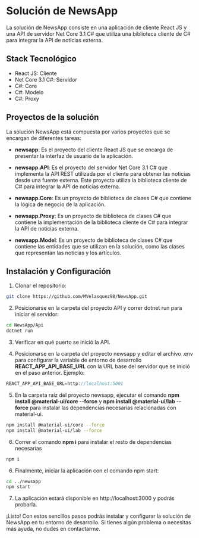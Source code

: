 # Solución de NewsApp
La solución de NewsApp consiste en una aplicación de cliente React JS y una API de servidor Net Core 3.1 C# que utiliza una biblioteca cliente de C# para integrar la API de noticias externa.

## Stack Tecnológico
- React JS: Cliente
- Net Core 3.1 C#: Servidor
- C#: Core
- C#: Modelo
- C#: Proxy

## Proyectos de la solución
La solución NewsApp está compuesta por varios proyectos que se encargan de diferentes tareas:

- **newsapp**: Es el proyecto del cliente React JS que se encarga de presentar la interfaz de usuario de la aplicación.

- **newsapp.API**: Es el proyecto del servidor Net Core 3.1 C# que implementa la API REST utilizada por el cliente para obtener las noticias desde una fuente externa. Este proyecto utiliza la biblioteca cliente de C# para integrar la API de noticias externa.

- **newsapp.Core**: Es un proyecto de biblioteca de clases C# que contiene la lógica de negocio de la aplicación.

- **newsapp.Proxy**: Es un proyecto de biblioteca de clases C# que contiene la implementación de la biblioteca cliente de C# para integrar la API de noticias externa.

- **newsapp.Model**: Es un proyecto de biblioteca de clases C# que contiene las entidades que se utilizan en la solución, como las clases que representan las noticias y los artículos.

## Instalación y Configuración
1. Clonar el repositorio:
```bash
git clone https://github.com/MVelasquez98/NewsApp.git
```

2. Posicionarse en la carpeta del proyecto API y correr dotnet run para iniciar el servidor:
```bash
cd NewsApp/Api
dotnet run
```

3. Verificar en qué puerto se inició la API.

4. Posicionarse en la carpeta del proyecto newsapp y editar el archivo .env para configurar la variable de entorno de desarrollo **REACT_APP_API_BASE_URL** con la URL base del servidor que se inició en el paso anterior. Ejemplo:
```javascript
REACT_APP_API_BASE_URL=http://localhost:5001
```
5. En la carpeta raíz del proyecto newsapp, ejecutar el comando **npm install @material-ui/core --force** y **npm install @material-ui/lab --force** para instalar las dependencias necesarias relacionadas con material-ui.
```bash
npm install @material-ui/core --force
npm install @material-ui/lab --force
```

6. Correr el comando **npm i** para instalar el resto de dependencias necesarias
```bash
npm i
```

6. Finalmente, iniciar la aplicación con el comando npm start:

```bash
cd ../newsapp
npm start
```

7. La aplicación estará disponible en http://localhost:3000 y podrás probarla.

¡Listo! Con estos sencillos pasos podrás instalar y configurar la solución de NewsApp en tu entorno de desarrollo. Si tienes algún problema o necesitas más ayuda, no dudes en contactarme.

